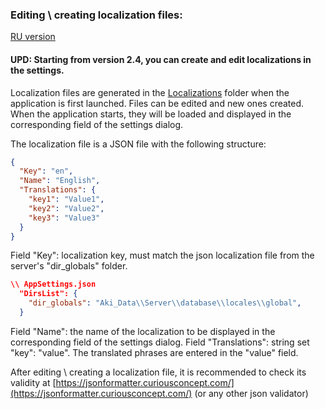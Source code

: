 ### Editing \ creating localization files:
[RU version](/Guidelines/LocalizationsRu.md)

#### UPD: Starting from version 2.4, you can create and edit localizations in the settings.

Localization files are generated in the [Localizations](/ENGFAQ.md#where-can-i-find-the-appsettingsjson-file-logs-localizations-and-backups-maded-by-application) folder when the application is first launched.
Files can be edited and new ones created.
When the application starts, they will be loaded and displayed in the corresponding field of the settings dialog.

The localization file is a JSON file with the following structure:
```json
{
  "Key": "en",
  "Name": "English",
  "Translations": {
    "key1": "Value1",
    "key2": "Value2",
    "key3": "Value3"
  }
}
```

Field "Key": localization key, must match the json localization file from the server's "dir_globals" folder.
```json
\\ AppSettings.json
  "DirsList": {
    "dir_globals": "Aki_Data\\Server\\database\\locales\\global",
  }
```

Field "Name": the name of the localization to be displayed in the corresponding field of the settings dialog.
Field "Translations": string set "key": "value". The translated phrases are entered in the "value" field.

After editing \ creating a localization file, it is recommended to check its validity at [https://jsonformatter.curiousconcept.com/](https://jsonformatter.curiousconcept.com/) (or any other json validator)